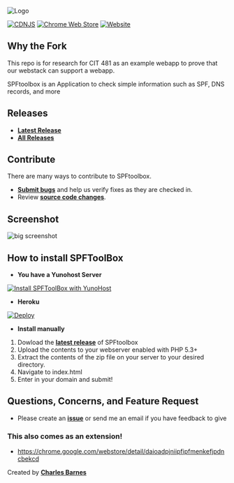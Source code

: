 ![Logo](http://i.imgur.com/itUhheI.png "Logo")

[![CDNJS](https://img.shields.io/cdnjs/v/jquery.svg)](https://cdnjs.com/libraries/jquery)
[![Chrome Web Store](https://img.shields.io/chrome-web-store/v/daioadpjniipfipfmenkefjpdncbekcd.svg)](https://chrome.google.com/webstore/detail/daioadpjniipfipfmenkefjpdncbekcd)
[![Website](https://img.shields.io/website-up-down-green-red/http/shields.io.svg?label=my-website)](http://charlesabarnes.com)

## Why the Fork
This repo is for research for CIT 481 as an example webapp to prove that our webstack can support a webapp.

SPFtoolbox is an Application to check simple information such as SPF, DNS records, and more

## Releases

* **[Latest Release](https://github.com/charlesabarnes/SPFtoolbox/releases/latest)**
* **[All Releases](https://github.com/charlesabarnes/SPFtoolbox/releases)**

## Contribute

There are many ways to contribute to SPFtoolbox.
* **[Submit bugs](https://github.com/charlesabarnes/SPFtoolbox/issues)** and help us verify fixes as they are checked in.
* Review **[source code changes](https://github.com/charlesabarnes/SPFtoolbox/pulls)**.

## Screenshot

![big screenshot](http://i.imgur.com/ACxZPtQ.png "Screenshot")

## How to install SPFToolBox
* **You have a Yunohost Server**

[![Install SPFToolBox with YunoHost](https://install-app.yunohost.org/install-with-yunohost.png)](https://install-app.yunohost.org/?app=spftoolbox)

* **Heroku**

[![Deploy](https://www.herokucdn.com/deploy/button.svg)](https://heroku.com/deploy?template=https://github.com/charlesabarnes/SPFtoolbox)

* **Install manually**

1. Dowload the **[latest release](https://github.com/charlesabarnes/SPFtoolbox/releases/latest)** of SPFtoolbox
2. Upload the contents to your webserver enabled with PHP 5.3+
3. Extract the contents of the zip file on your server to your desired directory.
4. Navigate to index.html
5. Enter in your domain and submit!

## Questions, Concerns, and Feature Request

* Please create an **[issue](https://github.com/charlesabarnes/SPFtoolbox/issues)** or send me an email if you have feedback to give

### This also comes as an extension!
* https://chrome.google.com/webstore/detail/daioadpjniipfipfmenkefjpdncbekcd

Created by **[Charles Barnes](http://charlesabarnes.com)**
